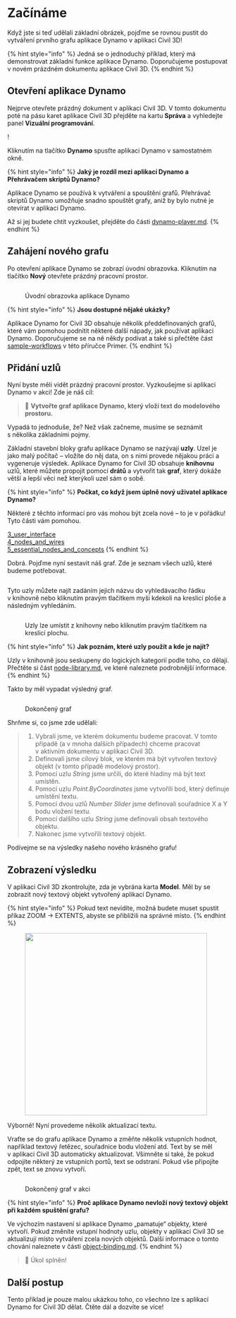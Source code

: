 # Začínáme

Když jste si teď udělali základní obrázek, pojďme se rovnou pustit do vytváření prvního grafu aplikace Dynamo v aplikaci Civil 3D!

{% hint style="info" %} Jedná se o jednoduchý příklad, který má demonstrovat základní funkce aplikace Dynamo. Doporučujeme postupovat v novém prázdném dokumentu aplikace Civil 3D. {% endhint %}

## Otevření aplikace Dynamo

Nejprve otevřete prázdný dokument v aplikaci Civil 3D. V tomto dokumentu poté na pásu karet aplikace Civil 3D přejděte na kartu **Správa** a vyhledejte panel **Vizuální programování**.

\![](<../.gitbook/assets/image (7).png>)

Kliknutím na tlačítko **Dynamo** spusťte aplikaci Dynamo v samostatném okně.

{% hint style="info" %} **Jaký je rozdíl mezi aplikací Dynamo a Přehrávačem skriptů Dynamo?**

Aplikace Dynamo se používá k vytváření a spouštění grafů. Přehrávač skriptů Dynamo umožňuje snadno spouštět grafy, aniž by bylo nutné je otevírat v aplikaci Dynamo.

Až si jej budete chtít vyzkoušet, přejděte do části [dynamo-player.md](dynamo-player.md "mention"). {% endhint %}

## Zahájení nového grafu

Po otevření aplikace Dynamo se zobrazí úvodní obrazovka. Kliknutím na tlačítko **Nový** otevřete prázdný pracovní prostor.

<figure><img src="../.gitbook/assets/c3d-start.png" alt=""><figcaption><p>Úvodní obrazovka aplikace Dynamo</p></figcaption></figure>

{% hint style="info" %} **Jsou dostupné nějaké ukázky?**

Aplikace Dynamo for Civil 3D obsahuje několik předdefinovaných grafů, které vám pomohou podnítit některé další nápady, jak používat aplikaci Dynamo. Doporučujeme se na ně někdy podívat a také si přečtěte část [sample-workflows](sample-workflows/ "mention") v této příručce Primer. {% endhint %}

## Přidání uzlů

Nyní byste měli vidět prázdný pracovní prostor. Vyzkoušejme si aplikaci Dynamo v akci! Zde je náš cíl:

>  :dart: **Vytvořte graf aplikace Dynamo, který vloží text do modelového prostoru.**

Vypadá to jednoduše, že? Než však začneme, musíme se seznámit s několika základními pojmy.

Základní stavební bloky grafu aplikace Dynamo se nazývají **uzly**. Uzel je jako malý počítač – vložíte do něj data, on s nimi provede nějakou práci a vygeneruje výsledek. Aplikace Dynamo for Civil 3D obsahuje **knihovnu** uzlů, které můžete propojit pomocí **drátů** a vytvořit tak **graf**, který dokáže větší a lepší věci než kterýkoli uzel sám o sobě.

{% hint style="info" %} **Počkat, co když jsem úplně nový uživatel aplikace Dynamo?**

Některé z těchto informací pro vás mohou být zcela nové – to je v pořádku! Tyto části vám pomohou.

[3_user_interface](../3\_user\_interface/ "mention")\
 [4_nodes_and_wires](../4\_nodes\_and\_wires/ "mention")\
 [5_essential_nodes_and_concepts](../5\_essential\_nodes\_and\_concepts/ "mention") {% endhint %}

Dobrá. Pojďme nyní sestavit náš graf. Zde je seznam všech uzlů, které budeme potřebovat.

<figure><img src="../.gitbook/assets/c3d-create-text-node-list.png" alt=""><figcaption></figcaption></figure>

Tyto uzly můžete najít zadáním jejich názvu do vyhledávacího řádku v knihovně nebo kliknutím pravým tlačítkem myši kdekoli na kreslicí ploše a následným vyhledáním.

<figure><img src="../.gitbook/assets/c3d-create-text-node-placement.gif" alt=""><figcaption><p>Uzly lze umístit z knihovny nebo kliknutím pravým tlačítkem na kreslicí plochu.</p></figcaption></figure>

{% hint style="info" %} **Jak poznám, které uzly použít a kde je najít?**

Uzly v knihovně jsou seskupeny do logických kategorií podle toho, co dělají. Přečtěte si část [node-library.md](node-library.md "mention"), ve které naleznete podrobnější informace. {% endhint %}

Takto by měl vypadat výsledný graf.

<figure><img src="../.gitbook/assets/c3d-text-create-final (2).png" alt=""><figcaption><p>Dokončený graf</p></figcaption></figure>

Shrňme si, co jsme zde udělali:

> 1. Vybrali jsme, ve kterém dokumentu budeme pracovat. V tomto případě (a v mnoha dalších případech) chceme pracovat v aktivním dokumentu v aplikaci Civil 3D.
> 2. Definovali jsme cílový blok, ve kterém má být vytvořen textový objekt (v tomto případě modelový prostor).
> 3. Pomocí uzlu _String_ jsme určili, do které hladiny má být text umístěn.
> 4. Pomocí uzlu _Point.ByCoordinates_ jsme vytvořili bod, který definuje umístění textu.
> 5. Pomocí dvou uzlů _Number Slider_ jsme definovali souřadnice X a Y bodu vložení textu.
> 6. Pomocí dalšího uzlu _String_ jsme definovali obsah textového objektu.
> 7. Nakonec jsme vytvořili textový objekt.

Podívejme se na výsledky našeho nového krásného grafu!

## Zobrazení výsledku

V aplikaci Civil 3D zkontrolujte, zda je vybrána karta **Model**. Měl by se zobrazit nový textový objekt vytvořený aplikací Dynamo.

{% hint style="info" %} Pokud text nevidíte, možná budete muset spustit příkaz ZOOM -> EXTENTS, abyste se přiblížili na správné místo. {% endhint %}

<figure><img src="../.gitbook/assets/c3d-create-text-result.png" alt="" width="413"><figcaption></figcaption></figure>

Výborně! Nyní provedeme několik aktualizací textu.

Vraťte se do grafu aplikace Dynamo a změňte několik vstupních hodnot, například textový řetězec, souřadnice bodu vložení atd. Text by se měl v aplikaci Civil 3D automaticky aktualizovat. Všimněte si také, že pokud odpojíte některý ze vstupních portů, text se odstraní. Pokud vše připojíte zpět, text se znovu vytvoří. 

<div data-full-width="false">

<figure><img src="../.gitbook/assets/c3d-create-text.gif" alt=""><figcaption><p>Dokončený graf v akci</p></figcaption></figure>

</div>

{% hint style="info" %} **Proč aplikace Dynamo nevloží nový textový objekt při každém spuštění grafu?**

Ve výchozím nastavení si aplikace Dynamo „pamatuje“ objekty, které vytvoří. Pokud změníte vstupní hodnoty uzlu, objekty v aplikaci Civil 3D se aktualizují místo vytváření zcela nových objektů. Další informace o tomto chování naleznete v části [object-binding.md](advanced-topics/object-binding.md "mention"). {% endhint %}

> :tada: Úkol splněn!

## Další postup

Tento příklad je pouze malou ukázkou toho, co všechno lze s aplikací Dynamo for Civil 3D dělat. Čtěte dál a dozvíte se více!
